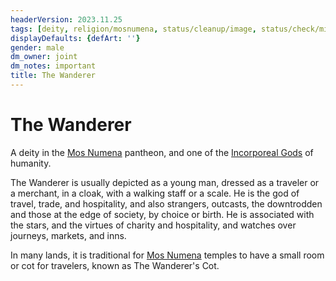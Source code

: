 ```yaml
---
headerVersion: 2023.11.25
tags: [deity, religion/mosnumena, status/cleanup/image, status/check/mike]
displayDefaults: {defArt: ''}
gender: male
dm_owner: joint
dm_notes: important
title: The Wanderer
---
```

# The Wanderer







A deity in the [Mos Numena](<../../../religions/mos-numena/mos-numena.md>) pantheon, and one of the [Incorporeal Gods](<../incorporeal-gods.md>) of humanity. 

The Wanderer is usually depicted as a young man, dressed as a traveler or a merchant, in a cloak, with a walking staff or a scale. He is the god of travel, trade, and hospitality, and also strangers, outcasts, the downtrodden and those at the edge of society, by choice or birth. He is associated with the stars, and the virtues of charity and hospitality, and watches over journeys, markets, and inns.

In many lands, it is traditional for [Mos Numena](<../../../religions/mos-numena/mos-numena.md>) temples to have a small room or cot for travelers, known as The Wanderer's Cot. 



